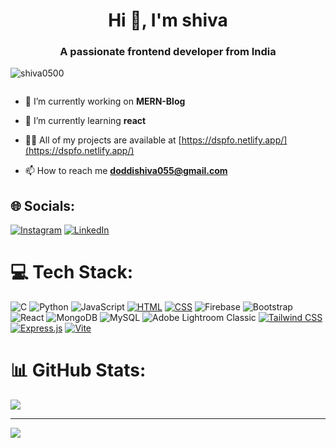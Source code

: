 
<h1 align="center">Hi 👋, I'm shiva</h1>
<h3 align="center">A passionate frontend developer from India</h3>


<p align="left"> <img src="https://komarev.com/ghpvc/?username=shiva0500&label=Profile%20views&color=0e75b6&style=flat" alt="shiva0500" /> </p>

<p align="left"> <a href="https://twitter.com/" target="blank"><img src="https://img.shields.io/twitter/follow/?logo=twitter&style=for-the-badge" alt="" /></a> </p>

- 🔭 I’m currently working on **MERN-Blog**

- 🌱 I’m currently learning **react**

- 👨‍💻 All of my projects are available at [https://dspfo.netlify.app/](https://dspfo.netlify.app/)

- 📫 How to reach me **doddishiva055@gmail.com**

## 🌐 Socials:
[![Instagram](https://img.shields.io/badge/Instagram-%23E4405F.svg?logo=Instagram&logoColor=white)](https://instagram.com/shiva_.0.9) [![LinkedIn](https://img.shields.io/badge/LinkedIn-%230077B5.svg?logo=linkedin&logoColor=white)](https://linkedin.com/in/shiva-doddi-59b261237) 

# 💻 Tech Stack:
![C](https://img.shields.io/badge/c-%2300599C.svg?style=for-the-badge&logo=c&logoColor=white) ![Python](https://img.shields.io/badge/python-3670A0?style=for-the-badge&logo=python&logoColor=ffdd54) ![JavaScript](https://img.shields.io/badge/javascript-%23323330.svg?style=for-the-badge&logo=javascript&logoColor=%23F7DF1E) [![HTML](https://img.shields.io/badge/HTML5-%23E34F26.svg?style=for-the-badge&logo=html5&logoColor=white)](https://developer.mozilla.org/en-US/docs/Web/HTML) [![CSS](https://img.shields.io/badge/CSS3-%231572B6.svg?style=for-the-badge&logo=css3&logoColor=white)](https://developer.mozilla.org/en-US/docs/Web/CSS) ![Firebase](https://img.shields.io/badge/firebase-%23039BE5.svg?style=for-the-badge&logo=firebase) ![Bootstrap](https://img.shields.io/badge/bootstrap-%238511FA.svg?style=for-the-badge&logo=bootstrap&logoColor=white) ![React](https://img.shields.io/badge/react-%2320232a.svg?style=for-the-badge&logo=react&logoColor=%2361DAFB) ![MongoDB](https://img.shields.io/badge/MongoDB-%234ea94b.svg?style=for-the-badge&logo=mongodb&logoColor=white) ![MySQL](https://img.shields.io/badge/mysql-%2300000f.svg?style=for-the-badge&logo=mysql&logoColor=white) ![Adobe Lightroom Classic](https://img.shields.io/badge/Adobe%20Lightroom%20Classic-31A8FF.svg?style=for-the-badge&logo=Adobe%20Lightroom%20Classic&logoColor=white)
[![Tailwind CSS](https://img.shields.io/badge/Tailwind_CSS-%231a202c.svg?style=for-the-badge&logo=tailwind-css&logoColor=white)](https://tailwindcss.com/) [![Express.js](https://img.shields.io/badge/Express.js-%23339933.svg?style=for-the-badge&logo=express&logoColor=white)](https://expressjs.com/) [![Vite](https://img.shields.io/badge/Vite-%23007acc.svg?style=for-the-badge&logo=vite&logoColor=white)](https://vitejs.dev/)
# 📊 GitHub Stats:
![](https://github-readme-stats.vercel.app/api/top-langs/?username=shiva0500&theme=dark&hide_border=false&include_all_commits=false&count_private=false&layout=compact)


---
[![](https://visitcount.itsvg.in/api?id=shiva0500&icon=0&color=0)](https://visitcount.itsvg.in)

<!-- Proudly created with GPRM ( https://gprm.itsvg.in ) -->
